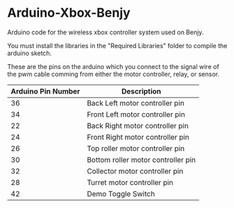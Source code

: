 # Arduino-Xbox-Benjy
Arduino code for the wireless xbox controller system used on Benjy.

You must install the libraries in the "Required Libraries" folder to compile the arduino sketch.

These are the pins on the arduino which you connect to the signal wire of the pwm cable comming from either the motor controller, relay, or sensor.

| Arduino Pin Number | Description |
| ------------- | ------------- |
| 36  | Back Left motor controller pin |
| 34  | Front Left motor controller pin |
| 22  | Back Right motor controller pin |
| 24  | Front Right motor controller pin |
| 26  | Top roller motor controller pin |
| 30  | Bottom roller motor controller pin |
| 32  | Collector motor controller pin |
| 28  | Turret motor controller pin |
| 42  | Demo Toggle Switch |
